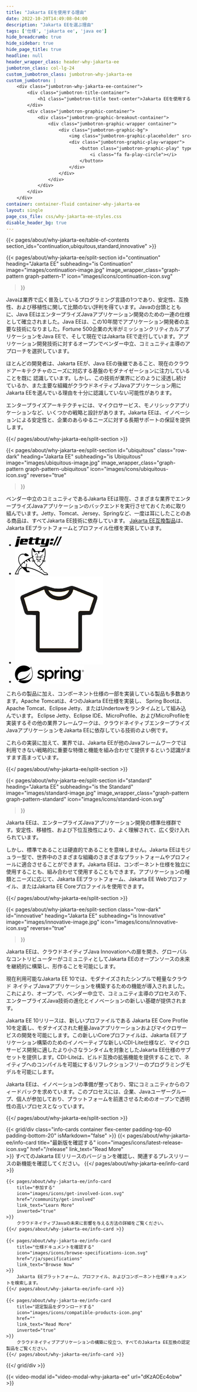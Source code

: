 ```yaml
---
title: "Jakarta EEを使用する理由"
date: 2022-10-20T14:49:08-04:00
description: "Jakarta EEを選ぶ理由"
tags: ['仕様', 'jakarta ee', 'java ee']
hide_breadcrumb: true
hide_sidebar: true
hide_page_title: true
headline: null
header_wrapper_class: header-why-jakarta-ee
jumbotron_class: col-lg-24
custom_jumbotron_class: jumbotron-why-jakarta-ee
custom_jumbotron: |
    <div class="jumbotron-why-jakarta-ee-container">
        <div class="jumbotron-title-container">
            <h1 class="jumbotron-title text-center">Jakarta EEを使用する理由</h1>
        </div>
        <div class="jumbotron-graphic-container">
            <div class="jumbotron-graphic-breakout-container">
                <div class="jumbotron-graphic-wrapper container">
                    <div class="jumbotron-graphic-bg">
                        <img class="jumbotron-graphic-placeholder" src="images/video-placeholder.jpg" alt="" />
                        <div class="jumbotron-graphic-play-wrapper">
                            <button class="jumbotron-graphic-play" type="button" data-toggle="modal" data-target="#video-modal-why-jakarta-ee" aria-label="Open an explainer video for why you should choose Jakarta EE">
                                <i class="fa fa-play-circle"></i>
                            </button>
                        </div>
                    </div>
                </div>
            </div>
        </div>
    </div>
container: container-fluid container-why-jakarta-ee
layout: single
page_css_file: css/why-jakarta-ee-styles.css
disable_header_bg: true
---
```


{{< pages/about/why-jakarta-ee/table-of-contents section_ids="continuation,ubiquitous,standard,innovative" >}}

{{< pages/about/why-jakarta-ee/split-section 
    id="continuation" 
    heading="Jakarta EE" 
    subheading="is Continuation" 
    image="images/continuation-image.jpg" 
    image_wrapper_class="graph-pattern graph-pattern-1" 
    icon="images/icons/continuation-icon.svg" 
>}}

Javaは業界で広く普及しているプログラミング言語の1つであり、安定性、互換性、および移植性に関して比類のない評判を得ています。Javaの台頭とともに、Java EEはエンタープライズJavaアプリケーション開発のための一連の仕様として確立されました。Java EEは、この10年間でアプリケーション開発者の主要な技術になりました。Fortune 500企業の大半がミッションクリティカルアプリケーションをJava EEで、そして現在ではJakarta EEで走行しています。アプリケーション開発技術に対するオープンでベンダー中立、コミュニティ主導のアプローチを選択しています。

ほとんどの開発者は、Jakarta EEが、Java EEの後継であること、現在のクラウドアーキテクチャのニーズに対応する基盤のモダナイゼーションに注力していることを既に 
認識しています。しかし、この技術が業界にどのように浸透し続けているか、また主要な組織がクラウドネイティブJavaアプリケーション用にJakarta EEを選んでいる理由を十分に認識していない可能性があります。

エンタープライズアーキテクチャには、マイクロサービス、モノリシックアプリケーションなど、いくつかの戦略と設計があります。Jakarta EEは、イノベーションによる安定性と、企業のあらゆるニーズに対する長期サポートの保証を提供します。

{{</ pages/about/why-jakarta-ee/split-section >}}

{{< pages/about/why-jakarta-ee/split-section
    id="ubiquitous"
    class="row-dark"
    heading="Jakarta EE"
    subheading="is Ubiquitous"
    image="images/ubiquitous-image.jpg"
    image_wrapper_class="graph-pattern graph-pattern-ubiquitous"
    icon="images/icons/ubiquitous-icon.svg"
    reverse="true"
>}}

ベンダー中立のコミュニティであるJakarta EEは現在、さまざまな業界でエンタープライズJavaアプリケーションのバックエンドを実行させておくために取り組んでいます。Jetty、Tomcat、Jersey、Springなど、一度は耳にしたことのある商品は、すべてJakarta EE技術に依存しています。
[Jakarta EE互換製品](/compatibility/)は、Jakarta EEプラットフォームとプロファイル仕様を実装しています。

- ![Eclipse Jetty](images/logos/jetty.png)
- ![Tomcat](images/logos/tomcat.svg)
- ![Jersey](images/logos/jersey.png)
- ![Spring](images/logos/spring.svg)

これらの製品に加え、コンポーネント仕様の一部を実装している製品も多数あります。Apache Tomcatは、4つのJakarta EE仕様を実装し、
Spring Bootは、Apache Tomcat、Eclipse Jetty、またはUndertowをランタイムとして組み込んでいます。
Eclipse Jetty、Eclipse IDE、MicroProfile、およびMicroProfileを実装するその他の業界フレームワークは、クラウドネイティブエンタープライズJavaアプリケーションをJakarta EEに依存している技術のよい例です。

これらの実装に加えて、業界では、Jakarta EEが他のJavaフレームワークでは利用できない戦略的に重要な特徴と機能を組み合わせて提供するという認識がますます高まっています。
    
{{</ pages/about/why-jakarta-ee/split-section >}}


{{< pages/about/why-jakarta-ee/split-section
    id="standard"
    heading="Jakarta EE"
    subheading="is the Standard"
    image="images/standard-image.jpg"
    image_wrapper_class="graph-pattern graph-pattern-standard"
    icon="images/icons/standard-icon.svg"
>}}

Jakarta EEは、エンタープライズJavaアプリケーション開発の標準仕様群です。安定性、移植性、および下位互換性により、よく理解されて、広く受け入れられています。

しかし、標準であることは硬直的であることを意味しません。Jakarta EEはモジュラー型で、世界中のさまざまな組織のさまざまなプラットフォームやプロフィールに適合させることができます。Jakarta EEは、コンポーネント仕様を独立に使用することも、組み合わせて使用することもできます。アプリケーションの種類とニーズに応じて、Jakarta EEプラットフォーム、Jakarta EE Webプロファイル、またはJakarta EE Coreプロファイルを使用できます。

{{</ pages/about/why-jakarta-ee/split-section >}}

{{< pages/about/why-jakarta-ee/split-section
    class="row-dark"
    id="innovative"
    heading="Jakarta EE"
    subheading="is Innovative"
    image="images/innovative-image.jpg"
    icon="images/icons/innovative-icon.svg"
    reverse="true"
>}}

Jakarta EEは、クラウドネイティブJava Innovationへの扉を開き、グローバルなコントリビューターがコミュニティとしてJakarta EEのオープンソースの未来を継続的に構築し、形作ることを可能にします。 

現在利用可能なJakarta EE 10では、モダナイズされたシンプルで軽量なクラウド ネイティブJavaアプリケーションを構築するための機能が導入されました。これにより、オープンで、ベンダー中立で、コミュニティ主導のプロセスの下、エンタープライズJava技術の進化とイノベーションの新しい基礎が提供されます。 

Jakarta EE 10リリースは、新しいプロファイルである Jakarta EE Core Profile 10を定義し、モダナイズされた軽量Javaアプリケーションおよびマイクロサービスの開発を可能にします。この新しいCoreプロファイルは、Jakarta EEアプリケーション構築のためのイノベーティブな新しいCDI-Lite仕様など、マイクロサービス開発に適したより小さなランタイムを対象としたJakarta EE仕様のサブセットを提供します。CDI-Liteは、ビルド互換の拡張機能を提供することで、ネイティブへのコンパイルを可能にするリフレクションフリーのプログラミングモデルを可能にします。
 
Jakarta EEは、イノベーションの準備が整っており、常にコミュニティからのフィードバックを求めています。このプロセスには、企業、Javaユーザーグループ、個人が参加しており、プラットフォームを前進させるためのオープンで透明性の高いプロセスとなっています。 

{{</ pages/about/why-jakarta-ee/split-section >}}

{{< grid/div class="info-cards container flex-center padding-top-60 padding-bottom-20" isMarkdown="false" >}}
    {{< pages/about/why-jakarta-ee/info-card 
        title="最新版を確認する" 
        icon="images/icons/latest-release-icon.svg"
        href="/release"
        link_text="Read More"  
    >}}
        すべてのJakarta EEリリースのバージョンを確認し、関連するプレスリリースの新機能を確認してください。
    {{</ pages/about/why-jakarta-ee/info-card >}}
    
    {{< pages/about/why-jakarta-ee/info-card 
        title="参加する"
        icon="images/icons/get-involved-icon.svg"
        href="/community/get-involved"
        link_text="Learn More"
        inverted="true"
    >}}
        クラウドネイティブJavaの未来に影響を与える方法の詳細をご覧ください。
    {{</ pages/about/why-jakarta-ee/info-card >}}

    {{< pages/about/why-jakarta-ee/info-card
        title="仕様ドキュメントを確認する"
        icon="images/icons/browse-specifications-icon.svg"
        href="/ja/specifications"
        link_text="Browse Now"
    >}}
        Jakarta EEプラットフォーム、プロファイル、およびコンポーネント仕様ドキュメントを検索します。
    {{</ pages/about/why-jakarta-ee/info-card >}}

    {{< pages/about/why-jakarta-ee/info-card 
        title="認定製品をダウンロードする"
        icon="images/icons/compatible-products-icon.png"
        href=""
        link_text="Read More"
        inverted="true"
    >}}
        クラウドネイティブアプリケーションの構築に役立つ、すべてのJakarta EE互換の認定製品をご覧ください。
    {{</ pages/about/why-jakarta-ee/info-card >}}

{{</ grid/div >}}

{{< video-modal id="video-modal-why-jakarta-ee" url="dKzAOEc4obw" >}}
